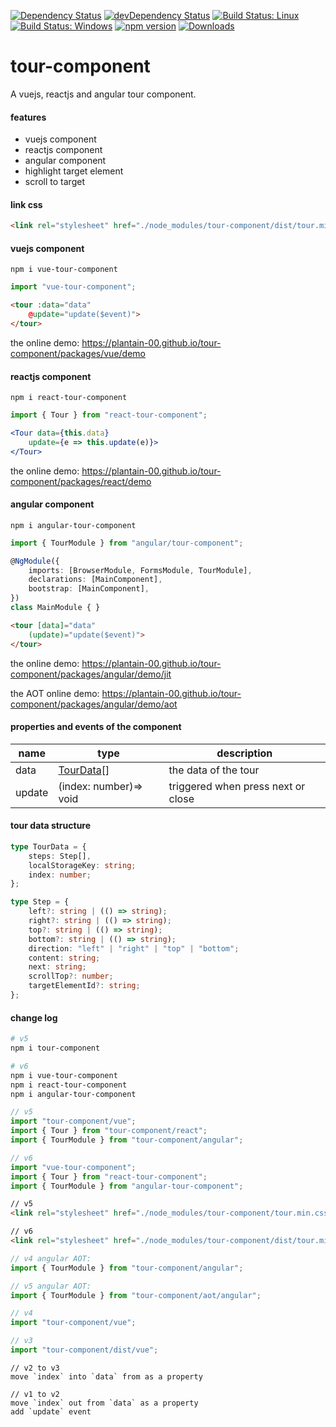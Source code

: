[![Dependency Status](https://david-dm.org/plantain-00/tour-component.svg)](https://david-dm.org/plantain-00/tour-component)
[![devDependency Status](https://david-dm.org/plantain-00/tour-component/dev-status.svg)](https://david-dm.org/plantain-00/tour-component#info=devDependencies)
[![Build Status: Linux](https://travis-ci.org/plantain-00/tour-component.svg?branch=master)](https://travis-ci.org/plantain-00/tour-component)
[![Build Status: Windows](https://ci.appveyor.com/api/projects/status/github/plantain-00/tour-component?branch=master&svg=true)](https://ci.appveyor.com/project/plantain-00/tour-component/branch/master)
[![npm version](https://badge.fury.io/js/tour-component.svg)](https://badge.fury.io/js/tour-component)
[![Downloads](https://img.shields.io/npm/dm/tour-component.svg)](https://www.npmjs.com/package/tour-component)

# tour-component
A vuejs, reactjs and angular tour component.

#### features

+ vuejs component
+ reactjs component
+ angular component
+ highlight target element
+ scroll to target

#### link css

```html
<link rel="stylesheet" href="./node_modules/tour-component/dist/tour.min.css" />
```

#### vuejs component

`npm i vue-tour-component`

```ts
import "vue-tour-component";
```

```html
<tour :data="data"
    @update="update($event)">
</tour>
```

the online demo: https://plantain-00.github.io/tour-component/packages/vue/demo

#### reactjs component

`npm i react-tour-component`

```ts
import { Tour } from "react-tour-component";
```

```jsx
<Tour data={this.data}
    update={e => this.update(e)}>
</Tour>
```

the online demo: https://plantain-00.github.io/tour-component/packages/react/demo

#### angular component

`npm i angular-tour-component`

```ts
import { TourModule } from "angular/tour-component";

@NgModule({
    imports: [BrowserModule, FormsModule, TourModule],
    declarations: [MainComponent],
    bootstrap: [MainComponent],
})
class MainModule { }
```

```html
<tour [data]="data"
    (update)="update($event)">
</tour>
```

the online demo: https://plantain-00.github.io/tour-component/packages/angular/demo/jit

the AOT online demo: https://plantain-00.github.io/tour-component/packages/angular/demo/aot

#### properties and events of the component

name | type | description
--- | --- | ---
data | [TourData](#tour-data-structure)[] | the data of the tour
update | (index: number)=> void | triggered when press next or close

#### tour data structure

```ts
type TourData = {
    steps: Step[],
    localStorageKey: string;
    index: number;
};

type Step = {
    left?: string | (() => string);
    right?: string | (() => string);
    top?: string | (() => string);
    bottom?: string | (() => string);
    direction: "left" | "right" | "top" | "bottom";
    content: string;
    next: string;
    scrollTop?: number;
    targetElementId?: string;
};
```

#### change log

```bash
# v5
npm i tour-component

# v6
npm i vue-tour-component
npm i react-tour-component
npm i angular-tour-component
```

```ts
// v5
import "tour-component/vue";
import { Tour } from "tour-component/react";
import { TourModule } from "tour-component/angular";

// v6
import "vue-tour-component";
import { Tour } from "react-tour-component";
import { TourModule } from "angular-tour-component";
```

```html
// v5
<link rel="stylesheet" href="./node_modules/tour-component/tour.min.css" />

// v6
<link rel="stylesheet" href="./node_modules/tour-component/dist/tour.min.css" />
```


```ts
// v4 angular AOT:
import { TourModule } from "tour-component/angular";

// v5 angular AOT:
import { TourModule } from "tour-component/aot/angular";
```

```ts
// v4
import "tour-component/vue";

// v3
import "tour-component/dist/vue";
```

```
// v2 to v3
move `index` into `data` from as a property
```

```
// v1 to v2
move `index` out from `data` as a property
add `update` event
```
